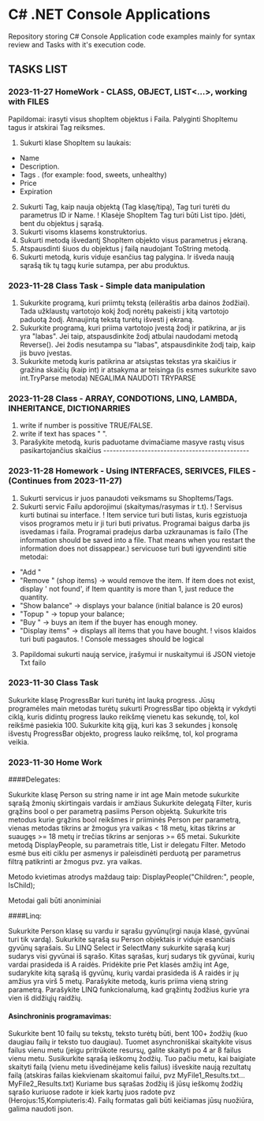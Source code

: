 # C# .NET Console Applications

Repository storing C# Console Application code examples mainly for syntax review and Tasks with it's execution code.

## TASKS LIST

### 2023-11-27 HomeWork - CLASS, OBJECT, LIST<...>, working with FILES
 
Papildomai: irasyti visus shopItem objektus i Faila. Palyginti ShopItemu tagus ir atskirai Tag reiksmes.
1. Sukurti klase ShopItem su laukais:
 - Name
 - Description.
 - Tags . (for example: food, sweets, unhealthy)
 - Price
 - Expiration
2. Sukurti Tag, kaip nauja objektą (Tag klasę/tipą), Tag turi turėti du parametrus ID ir Name.
   ! Klasėje ShopItem Tag turi būti List<Tag> tipo. Įdėti, bent du objektus į sąrašą.
3. Sukurti visoms klasems konstruktorius.
3. Sukurti metodą išvedantį ShopItem objekto visus parametrus į ekraną.
4. Atspausdinti šiuos du objektus į failą naudojant ToString metodą.
5. Sukurti metodą, kuris viduje esančius tag palygina. Ir išveda naują sąrašą tik tų tagų kurie sutampa, per abu produktus.

### 2023-11-28 Class Task - Simple data manipulation

1. Sukurkite programą, kuri priimtų tekstą (eilėraštis arba dainos žodžiai). Tada užklaustų vartotojo kokį žodį norėtų pakeisti į kitą vartotojo paduotą žodį. Atnaujintą tekstą turėtų išvesti į ekraną.
2. Sukurkite programą, kuri priima vartotojo įvestą žodį ir patikrina, ar jis yra "labas". Jei taip, atspausdinkite žodį atbulai naudodami metodą Reverse(). Jei žodis nesutampa su "labas", atspausdinkite žodį taip, kaip jis buvo įvestas.
3. Sukurkite metodą kuris patikrina ar atsiųstas tekstas yra skaičius ir gražina skaičių (kaip int) ir atsakyma ar teisinga (is esmes sukurkite savo int.TryParse metoda) NEGALIMA NAUDOTI TRYPARSE

### 2023-11-28 Class - ARRAY, CONDOTIONS, LINQ, LAMBDA, INHERITANCE, DICTIONARRIES

1. write if number is possitive TRUE/FALSE.
4. write if text has spaces " ".
5. Parašykite metodą, kuris paduotame dvimačiame masyve rastų visus pasikartojančius skaičius  ----------------------------------------------

### 2023-11-28 Homework - Using INTERFACES, SERIVCES, FILES - (Continues from 2023-11-27)

1. Sukurti servicus ir juos panaudoti veiksmams su ShopItems/Tags.
2. Sukurti servic Failu apdorojimui (skaitymas/rasymas ir t.t).
 ! Servisus kurti butinai su interface.
 ! Item service turi buti listas, kuris egzistuoja visos programos metu ir ji turi buti privatus. Programai baigus darba jis isvedamas i faila. Programai pradejus darba uzkraunamas is failo
  (The information should be saved into a file. That means when you restart the information does not dissappear.)
servicuose turi buti igyvendinti sitie metodai:
- "Add <itemname> <price>"
- "Remove <Itemname>" (shop items) -> would remove the item. If item does not exist, display '<itemName> not found', if Item quantity is more than 1, just reduce the quantity.
- "Show balance" -> displays your balance (initial balance is 20 euros)
- "Topup <money>" -> topup your balance;
- "Buy <itemname>" -> buys an item if the buyer has enough money.
- "Display items" -> displays all items that you have bought.
 ! visos klaidos turi buti pagautos.
 ! Console messages should be logical
3. Papildomai sukurti naują service, įrašymui ir nuskaitymui iš JSON vietoje Txt failo


### 2023-11-30 Class Task
Sukurkite klasę ProgressBar kuri turėtų int lauką progress. Jūsų programėles main metodas turėtų sukurti ProgressBar tipo objektą ir vykdyti ciklą, kuris didintų progress lauko reikšmę vienetu kas sekundę, tol, kol reikšmė pasiekia 100. Sukurkite kitą giją, kuri kas 3 sekundes į konsolę išvestų ProgressBar objekto, progress lauko reikšmę, tol, kol programa veikia.

### 2023-11-30 Home Work

####Delegates:

Sukurkite klasę Person su string name ir int age
Main metode sukurkite sąrašą žmonių skirtingais vardais ir amžiaus
Sukurkite delegatą Filter, kuris grąžins bool o per parametrą pasiims Person objektą.
Sukurkite tris metodus kurie grąžins bool reikšmes ir priiminės Person per parametrą, vienas metodas tikrins ar žmogus yra vaikas < 18 metų, kitas tikrins ar suaugęs >= 18 metų ir trečias tikrins ar senjoras >= 65 metai.
Sukurkite metodą DisplayPeople, su parametrais title, List<Person> ir delegatu Filter. Metodo esmė bus eiti ciklu per asmenys ir paleisdinėti perduotą per parametrus filtrą patikrinti ar žmogus pvz. yra vaikas.
 
Metodo kvietimas atrodys maždaug taip: DisplayPeople("Children:", people, IsChild);
 
Metodai gali būti anoniminiai
 
####Linq:
 
Sukurkite Person klasę su vardu ir sąrašu gyvūnų(irgi nauja klasė, gyvūnai turi tik vardą). Sukurkite sąrašą su Person objektais ir viduje esančiais gyvūnų sąrašais.
Su LINQ Select ir SelectMany sukurkite sąrašą kurį sudarys visi gyvūnai iš sąrašo.
Kitas sąrašas, kurį sudarys tik gyvūnai, kurių vardai prasideda iš A raidės.
Pridėkite prie Pet klasės amžių int Age, sudarykite kitą sąrašą iš gyvūnų, kurių vardai prasideda iš A raidės ir jų amžius yra virš 5 metų.
Parašykite metodą, kuris priima vieną string parametrą. Parašykite LINQ funkcionalumą, kad grąžintų žodžius kurie yra vien iš didžiųjų raidžių.

#### Asinchroninis programavimas:

Sukurkite bent 10 failų su tekstų, teksto turėtų būti, bent 100+ žodžių (kuo daugiau failų ir teksto tuo daugiau). Tuomet asynchroniškai skaitykite visus failus vienu metu (jeigu pritrūkote resursų, galite skaityti po 4 ar 8 failus vienu metu. Susikurkite sąrašą ieškomų žodžių. Tuo pačiu metu, kai baigiate skaityti failą (vienu metu išvedinėjame kelis failus) išveskite naują rezultatų failą (atskiras failas kiekvienam skaitomui failui, pvz MyFile1_Results.txt... MyFile2_Results.txt) Kuriame bus sąrašas žodžių iš jūsų ieškomų žodžių sąrašo kuriuose radote ir kiek kartų juos radote pvz (Herojus:15,Kompiuteris:4). Failų formatas gali būti keičiamas jūsų nuožiūra, galima naudoti json.
